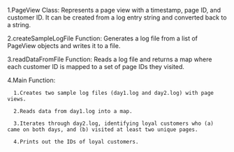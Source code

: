 1.PageView Class: Represents a page view with a timestamp, page ID, and customer ID. It can be created from a log entry string and converted back to a string.

2.createSampleLogFile Function: Generates a log file from a list of PageView objects and writes it to a file.

3.readDataFromFile Function: Reads a log file and returns a map where each customer ID is mapped to a set of page IDs they visited.

4.Main Function:

	  1.Creates two sample log files (day1.log and day2.log) with page views.
	
	  2.Reads data from day1.log into a map.
	
	  3.Iterates through day2.log, identifying loyal customers who (a)  came on both days, and (b) visited at least two unique pages.
	
	  4.Prints out the IDs of loyal customers.
